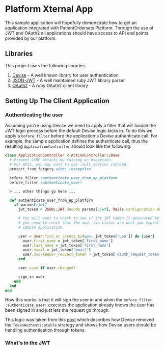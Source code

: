 Platform Xternal App
====================

This sample application will hopefully demonstrate how to get an application integrated with PatientOrdersets Platform.
Through the use of JWT and OAuth2 all applications should have access to API end points provided by our platform.

Libraries
---------

This project uses the following libraries:

1. [Devise](https://github.com/plataformatec/devise)    - A well known library for user authentication
2. [JSON-JWT](https://github.com/nov/json-jwt)          - A well maintained ruby JWT library parser
3. [OAuth2](https://github.com/intridea/oauth2)         - A ruby OAuth2 client library

Setting Up The Client Application
---------------------------------

### Authenticating the user

Assuming you're using Devise we need to apply a filter that will handle the JWT login process before the default Devise
logic kicks in. To do this we apply a `before_filter` before the application's Devise authenticate call. For example,
the sample application defines the authenticate call, thus the resulting `ApplicationController` should look like the
following:

~~~~ ruby
class ApplicationController < ActionController::Base
  # Prevent CSRF attacks by raising an exception.
  # For APIs, you may want to use :null_session instead.
  protect_from_forgery with: :exception

  before_filter :authenticate_user_from_ep_platform
  before_filter :authenticate_user!

  > ... other things go here ...

  def authenticate_user_from_ep_platform
    if params[:jwt]
      jwt_token = JSON::JWT.decode params[:jwt], Rails.configuration.doorkeeper_application_id

      # You will want to check to see if the JWT token is generated by the right application. That is,
      # you need to check that the aud, iss claims are what you expect. I've omitted here as this is just a
      # sample application.

      user = User.find_or_create_by(upn: jwt_token['upn']) do |user|
        user.first_name = jwt_token['first_name']
        user.last_name = jwt_token['first_name']
        user.email = jwt_token['email']
        user.doorkeeper_request_token = jwt_token['oauth_request_token']
      end

      user.save if user.changed?

      sign_in user
    end
  end
end
~~~~

How this works is that it will sign the user in and when the `before_filter :authenticate_user!` executes the application
already knows the user has been signed in and just lets the request go through.

This logic was taken from this [post](https://gist.github.com/josevalim/fb706b1e933ef01e4fb6) which describes how Devise
removed the `TokenAuthenticatable` strategy and shows how Devise users should be handling authentication through tokens.

### What's in the JWT

